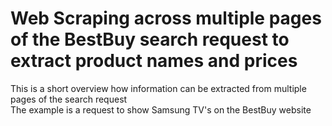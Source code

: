 # Web Scraping across multiple pages of the BestBuy search request to extract product names and prices 

This is a short overview how information can be extracted from multiple pages of the search request <br>
The example is a request to show Samsung TV's on the BestBuy website

